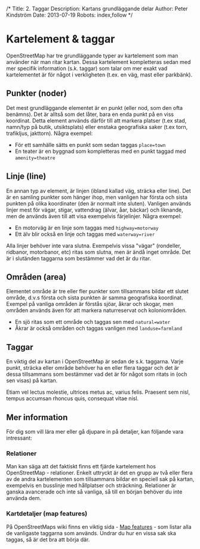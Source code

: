 /*
Title: 2. Taggar
Description: Kartans grundläggande delar 
Author: Peter Kindström
Date: 2013-07-19
Robots: index,follow
*/

# Kartelement & taggar
OpenStreetMap har tre grundläggande typer av kartelement som man använder när man ritar kartan. Dessa kartelement kompletteras sedan med mer specifik information (s.k. taggar) som talar om mer exakt vad kartelementet är för något i verkligheten (t.ex. en väg, mast eller parkbänk).


## Punkter (noder)
Det mest grundläggande elementet är en punkt (eller nod, som den ofta benämns). Det är alltså som det låter, bara en enda punkt på en viss koordinat. Detta element används därför till att markera platser (t.ex stad, namn/typ på butik, utsiktsplats) eller enstaka geografiska saker (t.ex torn, trafikljus, jakttorn). Några exempel:

- För ett samhälle sätts en punkt som sedan taggas `place=town`
- En teater är en byggnad som kompletteras med en punkt taggad med `amenity=theatre`


## Linje (line)
En annan typ av element, är linjen (ibland kallad väg, sträcka eller line). Det är en samling punkter som hänger ihop, men vanligen har första och sista punkten på olika koordinater (den är normalt inte sluten). Vanligen används linjer mest för vägar, stigar, vattendrag (älvar, åar, bäckar) och liknande, men de används även till att visa exempelvis färjelinjer. Några exempel:

- En motorväg är en linje som taggas med `highway=motorway`
- Ett älv blir också en linje och taggas med `waterway=river`

Alla linjer behöver inte vara slutna. Exempelvis vissa "vägar" (rondeller, ridbanor, motorbanor, etc) ritas som slutna, men är ändå inget område. Det är i slutänden taggarna som bestämmer vad det är du ritar.

## Områden (area)
Elementet område är tre eller fler punkter som tillsammans bildar ett slutet område, d.v.s första och sista punkten är samma geografiska koordinat. Exempel på vanliga områden är förstås sjöar, åkrar och skogar, men områden används även för att markera naturreservat och koloniområden.

- En sjö ritas som ett område och taggas sen med `natural=water`
- Åkrar är också områden och taggas vanligen med `landuse=farmland`

## Taggar
En viktig del av kartan i OpenStreetMap är sedan de s.k. taggarna. Varje punkt, sträcka eller område behöver ha en eller flera taggar och det är dessa tillsammans som bestämmer vad det är för något som ritats in (och sen visas) på kartan.

<span class="mark" title="Saknas bra förklaring av taggar">Etiam vel lectus molestie, ultrices metus ac, varius felis. Praesent sem nisl, tempus accumsan rhoncus quis, consequat vitae nisl.</span>

## Mer information
För dig som vill lära mer eller gå djupare in på detaljer, kan följande vara intressant:

### Relationer
Man kan säga att det faktiskt finns ett fjärde kartelement hos OpenStreetMap - relationer. Enkelt uttryckt är det en grupp av två eller flera av de andra kartelementen som tillsammans bildar en speciell sak på kartan, exempelvis en busslinje med hållplatser och sträckning. Relationer är ganska avancerade och inte så vanliga, så till en början behöver du inte använda dem.

### Kartdetaljer (map features)
På OpenStreetMaps wiki finns en viktig sida - [Map features](http://wiki.openstreetmap.org/wiki/Map_Features) - som listar alla de vanligaste taggarna som används. Undrar du hur en vissa sak ska taggas, så är det bra att börja där.

